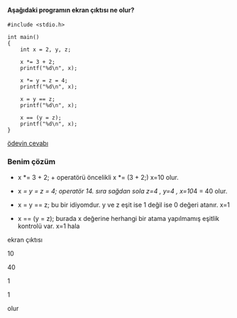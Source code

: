 #### Aşağıdaki programın ekran çıktısı ne olur?


```
#include <stdio.h>

int main()
{
	int x = 2, y, z;

	x *= 3 + 2;
	printf("%d\n", x);

	x *= y = z = 4;
	printf("%d\n", x);

	x = y == z;
	printf("%d\n", x);

	x == (y = z);
	printf("%d\n", x);
}
```

[ödevin cevabı](https://vimeo.com/363323022)

### Benim çözüm

+ x *= 3 + 2; + operatörü öncelikli x *= (3 + 2;) x=10 olur.
+ x *= y = z = 4; operatör 14. sıra sağdan sola z=4 , y=4 , x=10*4 = 40 olur.

+ x = y == z; bu bir idiyomdur. y ve z eşit ise 1 değil ise 0 değeri atanır. x=1

+ x == (y = z); burada x değerine herhangi bir atama yapılmamış eşitlik kontrolü var. x=1 hala

ekran çıktısı

10

40 

1

1

olur